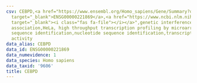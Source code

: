 ```yaml
---
csv: CEBPD,<a href="https://www.ensembl.org/Homo_sapiens/Gene/Summary?db=core;g=ENSG00000221869"
  target="_blank">ENSG00000221869</a>,<a href="https://www.ncbi.nlm.nih.gov/pubmed/17216044"
  target="_blank"><i class="fas fa-file"></i></a>",genetic interference,functional
  association,HeLa, high throughput transcription profiling by microarray,nucleotide
  sequence identification,nucleotide sequence identification,transcriptional regulation,up-regulates
  activity
data_alias: CEBPD
data_id: ENSG00000221869
data_numevidence: 1
data_species: Homo sapiens
data_taxid: '9606'
title: CEBPD
---
```

